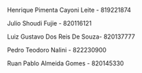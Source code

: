 Henrique Pimenta Cayoni Leite - 819221874

Julio Shoudi Fujie - 820116121

Luiz Gustavo Dos Reis De Souza- 820137777

Pedro Teodoro Nalini - 822230900

Ruan Pablo Almeida Gomes - 820145330
